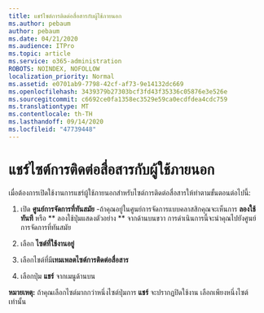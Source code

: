 ```yaml
---
title: แชร์ไซต์การติดต่อสื่อสารกับผู้ใช้ภายนอก
ms.author: pebaum
author: pebaum
ms.date: 04/21/2020
ms.audience: ITPro
ms.topic: article
ms.service: o365-administration
ROBOTS: NOINDEX, NOFOLLOW
localization_priority: Normal
ms.assetid: e0701ab9-7798-42cf-af73-9e14132dc669
ms.openlocfilehash: 3439379b27303bcf3fd43f35336c05876e3e526e
ms.sourcegitcommit: c6692ce0fa1358ec3529e59ca0ecdfdea4cdc759
ms.translationtype: MT
ms.contentlocale: th-TH
ms.lasthandoff: 09/14/2020
ms.locfileid: "47739448"
---
```

# <a name="share-a-communication-site-with-external-users"></a>แชร์ไซต์การติดต่อสื่อสารกับผู้ใช้ภายนอก

เมื่อต้องการเปิดใช้งานการแชร์ผู้ใช้ภายนอกสำหรับไซต์การติดต่อสื่อสารให้ทำตามขั้นตอนต่อไปนี้: 
  
1. เปิด **ศูนย์การจัดการที่ทันสมัย** -ถ้าคุณอยู่ในศูนย์การจัดการแบบคลาสสิกคุณจะเห็นการ **ลองใช้ทันที** หรือ ** ลองใช้ปุ่มแสดงตัวอย่าง ** จากด้านบนขวา การดำเนินการนี้จะนำคุณไปยังศูนย์การจัดการที่ทันสมัย 
  
2. เลือก **ไซต์ที่ใช้งานอยู่**
  
3. เลือกไซต์ที่มี**เทมเพลตไซต์การติดต่อสื่อสาร** 
  
4. เลือกปุ่ม **แชร์** จากเมนูด้านบน 
  
 **หมายเหตุ:** ถ้าคุณเลือกไซต์มากกว่าหนึ่งไซต์ปุ่มการ **แชร์** จะปรากฏปิดใช้งาน เลือกเพียงหนึ่งไซต์เท่านั้น 
  

